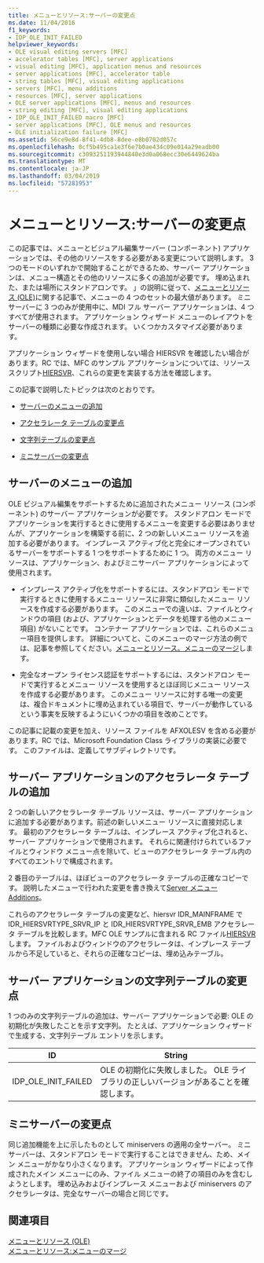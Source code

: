 ```yaml
---
title: メニューとリソース:サーバーの変更点
ms.date: 11/04/2016
f1_keywords:
- IDP_OLE_INIT_FAILED
helpviewer_keywords:
- OLE visual editing servers [MFC]
- accelerator tables [MFC], server applications
- visual editing [MFC], application menus and resources
- server applications [MFC], accelerator table
- string tables [MFC], visual editing applications
- servers [MFC], menu additions
- resources [MFC], server applications
- OLE server applications [MFC], menus and resources
- string editing [MFC], visual editing applications
- IDP_OLE_INIT_FAILED macro [MFC]
- server applications [MFC], OLE menus and resources
- OLE initialization failure [MFC]
ms.assetid: 56ce9e8d-8f41-4db8-8dee-e8b0702d057c
ms.openlocfilehash: 0cf5b495ca1e3f6e7b0ae434c09e014a29eadb00
ms.sourcegitcommit: c3093251193944840e3d0a068ecc30e6449624ba
ms.translationtype: MT
ms.contentlocale: ja-JP
ms.lasthandoff: 03/04/2019
ms.locfileid: "57281953"
---
```

# <a name="menus-and-resources-server-additions"></a>メニューとリソース:サーバーの変更点

この記事では、メニューとビジュアル編集サーバー (コンポーネント) アプリケーションでは、その他のリソースをする必要がある変更について説明します。 3 つのモードのいずれかで開始することができるため、サーバー アプリケーションは、メニュー構造とその他のリソースに多くの追加が必要です。 埋め込まれた、または場所にスタンドアロンです。 」の説明に従って、[メニューとリソース (OLE)](../mfc/menus-and-resources-ole.md)に関する記事で、メニューの 4 つのセットの最大値があります。 ミニサーバーに 3 つのみが使用中に、MDI フル サーバー アプリケーションは、4 つすべてが使用されます。 アプリケーション ウィザード メニューのレイアウトをサーバーの種類に必要な作成されます。 いくつかカスタマイズ必要があります。

アプリケーション ウィザードを使用しない場合 HIERSVR を確認したい場合があります。RC では、MFC のサンプル アプリケーションについては、リソース スクリプト[HIERSVR](../visual-cpp-samples.md)、これらの変更を実装する方法を確認します。

この記事で説明したトピックは次のとおりです。

- [サーバーのメニューの追加](#_core_server_menu_additions)

- [アクセラレータ テーブルの変更点](#_core_server_application_accelerator_table_additions)

- [文字列テーブルの変更点](../mfc/menus-and-resources-container-additions.md)

- [ミニサーバーの変更点](#_core_mini.2d.server_additions)

##  <a name="_core_server_menu_additions"></a> サーバーのメニューの追加

OLE ビジュアル編集をサポートするために追加されたメニュー リソース (コンポーネント) のサーバー アプリケーションが必要です。 スタンドアロン モードでアプリケーションを実行するときに使用するメニューを変更する必要はありませんが、アプリケーションを構築する前に、2 つの新しいメニュー リソースを追加する必要があります。 インプレース アクティブ化と完全にオープンされているサーバーをサポートする 1 つをサポートするために 1 つ。 両方のメニュー リソースは、アプリケーション、およびミニサーバー アプリケーションによって使用されます。

- インプレース アクティブ化をサポートするには、スタンドアロン モードで実行するときに使用するメニュー リソースに非常に類似したメニュー リソースを作成する必要があります。 このメニューでの違いは、ファイルとウィンドウの項目 (および、アプリケーションとデータを処理する他のメニュー項目) がないことです。 コンテナー アプリケーションでは、これらのメニュー項目を提供します。 詳細についてと、このメニューのマージ方法の例では、記事を参照してください。[メニューとリソース。メニューのマージ](../mfc/menus-and-resources-menu-merging.md)します。

- 完全なオープン ライセンス認証をサポートするには、スタンドアロン モードで実行するとメニュー リソースを使用するとほぼ同じメニュー リソースを作成する必要があります。 このメニュー リソースに対する唯一の変更は、複合ドキュメントに埋め込まれている項目で、サーバーが動作しているという事実を反映するようにいくつかの項目を改めことです。

この記事に記載の変更を加え、リソース ファイルを AFXOLESV を含める必要があります。RC では、Microsoft Foundation Class ライブラリの実装に必要です。 このファイルは、定義してサブディレクトリです。

##  <a name="_core_server_application_accelerator_table_additions"></a> サーバー アプリケーションのアクセラレータ テーブルの追加

2 つの新しいアクセラレータ テーブル リソースは、サーバー アプリケーションに追加する必要があります。前述の新しいメニュー リソースに直接対応します。 最初のアクセラレータ テーブルは、インプレース アクティブ化されると、サーバー アプリケーションで使用されます。 それらに関連付けられているファイルとウィンドウ メニュー点を除いて、ビューのアクセラレータ テーブル内のすべてのエントリで構成されます。

2 番目のテーブルは、ほぼビューのアクセラレータ テーブルの正確なコピーです。 説明したメニューで行われた変更を書き換えて[Server メニュー Additions](#_core_server_menu_additions)。

これらのアクセラレータ テーブルの変更など、hiersvr IDR_MAINFRAME で IDR_HIERSVRTYPE_SRVR_IP と IDR_HIERSVRTYPE_SRVR_EMB アクセラレータ テーブルを比較します。MFC OLE サンプルに含まれる RC ファイル[HIERSVR](../visual-cpp-samples.md)します。 ファイルおよびウィンドウのアクセラレータは、インプレース テーブルから不足していると、それらの正確なコピーは、埋め込みテーブル。

##  <a name="_core_string_table_additions_for_server_applications"></a> サーバー アプリケーションの文字列テーブルの変更点

1 つのみの文字列テーブルの追加は、サーバー アプリケーションで必要: OLE の初期化が失敗したことを示す文字列。 たとえば、アプリケーション ウィザードで生成する、文字列テーブル エントリを示します。

|ID|String|
|--------|------------|
|IDP_OLE_INIT_FAILED|OLE の初期化に失敗しました。 OLE ライブラリの正しいバージョンがあることを確認します。|

##  <a name="_core_mini.2d.server_additions"></a> ミニサーバーの変更点

同じ追加機能を上に示したものとして miniservers の適用の全サーバー。 ミニサーバーは、スタンドアロン モードで実行することはできません、ため、メイン メニューがかなり小さくなります。 アプリケーション ウィザードによって作成されたメイン メニューにのみ、ファイル メニューの終了の項目のみを含むしようとします。 埋め込みおよびインプレース メニューおよび miniservers のアクセラレータは、完全なサーバーの場合と同じです。

## <a name="see-also"></a>関連項目

[メニューとリソース (OLE)](../mfc/menus-and-resources-ole.md)<br/>
[メニューとリソース:メニューのマージ](../mfc/menus-and-resources-menu-merging.md)
